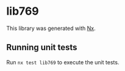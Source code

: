 # lib769

This library was generated with [Nx](https://nx.dev).

## Running unit tests

Run `nx test lib769` to execute the unit tests.
